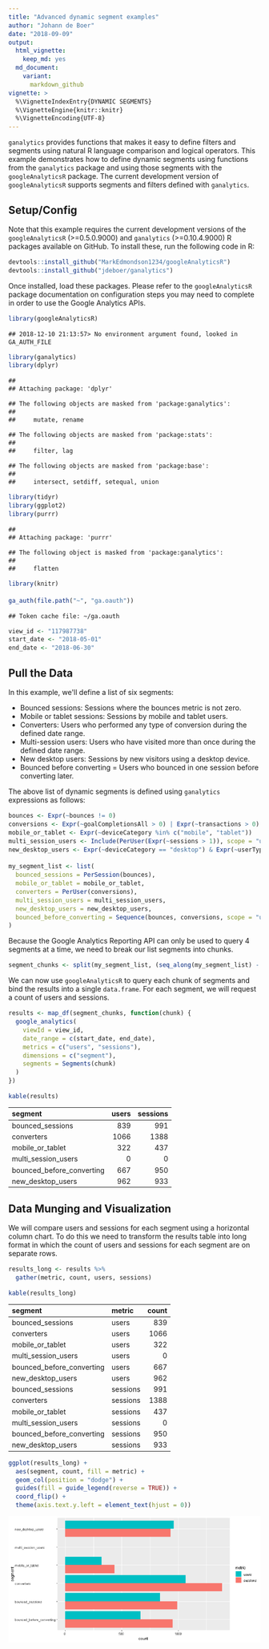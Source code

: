 ```yaml
---
title: "Advanced dynamic segment examples"
author: "Johann de Boer"
date: "2018-09-09"
output:
  html_vignette:
    keep_md: yes
  md_document:
    variant:
      markdown_github
vignette: >
  %\VignetteIndexEntry{DYNAMIC SEGMENTS}
  %\VignetteEngine{knitr::knitr}
  %\VignetteEncoding{UTF-8}
---
```


`ganalytics` provides functions that makes it easy to define filters and segments using natural R language comparison and logical operators. This example demonstrates how to define dynamic segments using functions from the `ganalytics` package and using those segments with the `googleAnalyticsR` package. The current development version of `googleAnalyticsR` supports segments and filters defined with `ganalytics`.

## Setup/Config

Note that this example requires the current development versions of the `googleAnalyticsR` (>=0.5.0.9000) and `ganalytics` (>=0.10.4.9000) R packages available on GitHub. To install these, run the following code in R:

```r
devtools::install_github("MarkEdmondson1234/googleAnalyticsR")
devtools::install_github("jdeboer/ganalytics")
```

Once installed, load these packages. Please refer to the `googleAnalyticsR` package documentation on configuration steps you may need to complete in order to use the Google Analytics APIs.


```r
library(googleAnalyticsR)
```

```
## 2018-12-10 21:13:57> No environment argument found, looked in GA_AUTH_FILE
```

```r
library(ganalytics)
library(dplyr)
```

```
## 
## Attaching package: 'dplyr'
```

```
## The following objects are masked from 'package:ganalytics':
## 
##     mutate, rename
```

```
## The following objects are masked from 'package:stats':
## 
##     filter, lag
```

```
## The following objects are masked from 'package:base':
## 
##     intersect, setdiff, setequal, union
```

```r
library(tidyr)
library(ggplot2)
library(purrr)
```

```
## 
## Attaching package: 'purrr'
```

```
## The following object is masked from 'package:ganalytics':
## 
##     flatten
```

```r
library(knitr)

ga_auth(file.path("~", "ga.oauth"))
```

```
## Token cache file: ~/ga.oauth
```

```r
view_id <- "117987738"
start_date <- "2018-05-01"
end_date <- "2018-06-30"
```

## Pull the Data

In this example, we'll define a list of six segments:
* Bounced sessions: Sessions where the bounces metric is not zero.
* Mobile or tablet sessions: Sessions by mobile and tablet users.
* Converters: Users who performed any type of conversion during the defined date range.
* Multi-session users: Users who have visited more than once during the defined date range.
* New desktop users: Sessions by new visitors using a desktop device.
* Bounced before converting = Users who bounced in one session before converting later.

The above list of dynamic segments is defined using `ganalytics` expressions as follows:


```r
bounces <- Expr(~bounces != 0)
conversions <- Expr(~goalCompletionsAll > 0) | Expr(~transactions > 0)
mobile_or_tablet <- Expr(~deviceCategory %in% c("mobile", "tablet"))
multi_session_users <- Include(PerUser(Expr(~sessions > 1)), scope = "users")
new_desktop_users <- Expr(~deviceCategory == "desktop") & Expr(~userType == "new")

my_segment_list <- list(
  bounced_sessions = PerSession(bounces),
  mobile_or_tablet = mobile_or_tablet,
  converters = PerUser(conversions),
  multi_session_users = multi_session_users,
  new_desktop_users = new_desktop_users,
  bounced_before_converting = Sequence(bounces, conversions, scope = "users")
)
```

Because the Google Analytics Reporting API can only be used to query 4 segments at a time, we need to break our list segments into chunks.


```r
segment_chunks <- split(my_segment_list, (seq_along(my_segment_list) - 1L) %/% 4L)
```

We can now use `googleAnalyticsR` to query each chunk of segments and bind the results into a single `data.frame`. For each segment, we will request a count of users and sessions.


```r
results <- map_df(segment_chunks, function(chunk) {
  google_analytics(
    viewId = view_id,
    date_range = c(start_date, end_date),
    metrics = c("users", "sessions"),
    dimensions = c("segment"),
    segments = Segments(chunk)
  )
})
```


```r
kable(results)
```



|segment                   | users| sessions|
|:-------------------------|-----:|--------:|
|bounced_sessions          |   839|      991|
|converters                |  1066|     1388|
|mobile_or_tablet          |   322|      437|
|multi_session_users       |     0|        0|
|bounced_before_converting |   667|      950|
|new_desktop_users         |   962|      933|

## Data Munging and Visualization

We will compare users and sessions for each segment using a horizontal column chart. To do this we need to transform the results table into long format in which the count of users and sessions for each segment are on separate rows.


```r
results_long <- results %>%
  gather(metric, count, users, sessions)
```


```r
kable(results_long)
```



|segment                   |metric   | count|
|:-------------------------|:--------|-----:|
|bounced_sessions          |users    |   839|
|converters                |users    |  1066|
|mobile_or_tablet          |users    |   322|
|multi_session_users       |users    |     0|
|bounced_before_converting |users    |   667|
|new_desktop_users         |users    |   962|
|bounced_sessions          |sessions |   991|
|converters                |sessions |  1388|
|mobile_or_tablet          |sessions |   437|
|multi_session_users       |sessions |     0|
|bounced_before_converting |sessions |   950|
|new_desktop_users         |sessions |   933|


```r
ggplot(results_long) +
  aes(segment, count, fill = metric) +
  geom_col(position = "dodge") +
  guides(fill = guide_legend(reverse = TRUE)) +
  coord_flip() +
  theme(axis.text.y.left = element_text(hjust = 0))
```

![plot of chunk visualize-results](figure/visualize-results-1.png)

